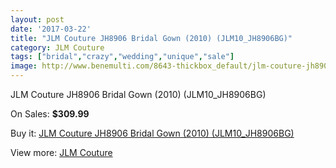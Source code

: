 ```yaml
---
layout: post
date: '2017-03-22'
title: "JLM Couture JH8906 Bridal Gown (2010) (JLM10_JH8906BG)"
category: JLM Couture
tags: ["bridal","crazy","wedding","unique","sale"]
image: http://www.benemulti.com/8643-thickbox_default/jlm-couture-jh8906-bridal-gown-2010-jlm10jh8906bg.jpg
---
```

JLM Couture JH8906 Bridal Gown (2010) (JLM10_JH8906BG)

On Sales: **$309.99**
<a href="https://www.benemulti.com/en/jlm-couture/3296-jlm-couture-jh8906-bridal-gown-2010-jlm10jh8906bg.html"><amp-img layout="responsive" width="600" height="600" src="//www.benemulti.com/8643-thickbox_default/jlm-couture-jh8906-bridal-gown-2010-jlm10jh8906bg.jpg" alt="JLM Couture JH8906 Bridal Gown (2010) (JLM10_JH8906BG) 0" /></a>
<a href="https://www.benemulti.com/en/jlm-couture/3296-jlm-couture-jh8906-bridal-gown-2010-jlm10jh8906bg.html"><amp-img layout="responsive" width="600" height="600" src="//www.benemulti.com/8644-thickbox_default/jlm-couture-jh8906-bridal-gown-2010-jlm10jh8906bg.jpg" alt="JLM Couture JH8906 Bridal Gown (2010) (JLM10_JH8906BG) 1" /></a>

Buy it: [JLM Couture JH8906 Bridal Gown (2010) (JLM10_JH8906BG)](https://www.benemulti.com/en/jlm-couture/3296-jlm-couture-jh8906-bridal-gown-2010-jlm10jh8906bg.html "JLM Couture JH8906 Bridal Gown (2010) (JLM10_JH8906BG)")

View more: [JLM Couture](https://www.benemulti.com/en/33-jlm-couture "JLM Couture")